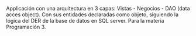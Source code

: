 Applicación con una arquitectura en 3 capas: Vistas - Negocios - DAO (data acces object). Con sus entidades declaradas como objeto, siguiendo la lógica del DER de la base de datos en SQL server.
Para la materia Programación 3.
